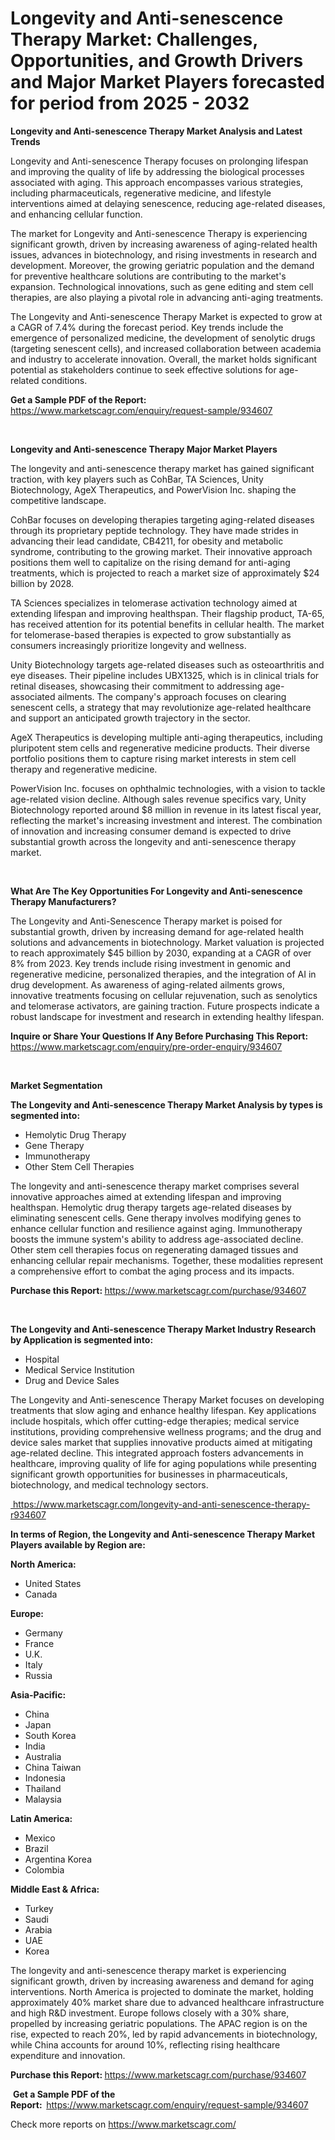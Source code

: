 <p><h1>Longevity and Anti-senescence Therapy Market: Challenges, Opportunities, and Growth Drivers and Major Market Players forecasted for period from 2025 - 2032</h1></p><p><strong>Longevity and Anti-senescence Therapy Market Analysis and Latest Trends</strong></p>
<p><p>Longevity and Anti-senescence Therapy focuses on prolonging lifespan and improving the quality of life by addressing the biological processes associated with aging. This approach encompasses various strategies, including pharmaceuticals, regenerative medicine, and lifestyle interventions aimed at delaying senescence, reducing age-related diseases, and enhancing cellular function.</p><p>The market for Longevity and Anti-senescence Therapy is experiencing significant growth, driven by increasing awareness of aging-related health issues, advances in biotechnology, and rising investments in research and development. Moreover, the growing geriatric population and the demand for preventive healthcare solutions are contributing to the market's expansion. Technological innovations, such as gene editing and stem cell therapies, are also playing a pivotal role in advancing anti-aging treatments.</p><p>The Longevity and Anti-senescence Therapy Market is expected to grow at a CAGR of 7.4% during the forecast period. Key trends include the emergence of personalized medicine, the development of senolytic drugs (targeting senescent cells), and increased collaboration between academia and industry to accelerate innovation. Overall, the market holds significant potential as stakeholders continue to seek effective solutions for age-related conditions.</p></p>
<p><strong>Get a Sample PDF of the Report:&nbsp;</strong> <a href="https://www.marketscagr.com/enquiry/request-sample/934607?utm_campaign=2097&utm_medium=2&utm_source=Github&utm_content=ia&utm_term=03032025&utm_id=longevity-and-anti-senescence-therapy">https://www.marketscagr.com/enquiry/request-sample/934607</a></p>
<p>&nbsp;</p>
<p><strong>Longevity and Anti-senescence Therapy Major Market Players</strong></p>
<p><p>The longevity and anti-senescence therapy market has gained significant traction, with key players such as CohBar, TA Sciences, Unity Biotechnology, AgeX Therapeutics, and PowerVision Inc. shaping the competitive landscape.</p><p>CohBar focuses on developing therapies targeting aging-related diseases through its proprietary peptide technology. They have made strides in advancing their lead candidate, CB4211, for obesity and metabolic syndrome, contributing to the growing market. Their innovative approach positions them well to capitalize on the rising demand for anti-aging treatments, which is projected to reach a market size of approximately $24 billion by 2028.</p><p>TA Sciences specializes in telomerase activation technology aimed at extending lifespan and improving healthspan. Their flagship product, TA-65, has received attention for its potential benefits in cellular health. The market for telomerase-based therapies is expected to grow substantially as consumers increasingly prioritize longevity and wellness.</p><p>Unity Biotechnology targets age-related diseases such as osteoarthritis and eye diseases. Their pipeline includes UBX1325, which is in clinical trials for retinal diseases, showcasing their commitment to addressing age-associated ailments. The company's approach focuses on clearing senescent cells, a strategy that may revolutionize age-related healthcare and support an anticipated growth trajectory in the sector.</p><p>AgeX Therapeutics is developing multiple anti-aging therapeutics, including pluripotent stem cells and regenerative medicine products. Their diverse portfolio positions them to capture rising market interests in stem cell therapy and regenerative medicine.</p><p>PowerVision Inc. focuses on ophthalmic technologies, with a vision to tackle age-related vision decline. Although sales revenue specifics vary, Unity Biotechnology reported around $8 million in revenue in its latest fiscal year, reflecting the market's increasing investment and interest. The combination of innovation and increasing consumer demand is expected to drive substantial growth across the longevity and anti-senescence therapy market.</p></p>
<p>&nbsp;</p>
<p><strong>What Are The Key Opportunities For Longevity and Anti-senescence Therapy Manufacturers?</strong></p>
<p><p>The Longevity and Anti-Senescence Therapy market is poised for substantial growth, driven by increasing demand for age-related health solutions and advancements in biotechnology. Market valuation is projected to reach approximately $45 billion by 2030, expanding at a CAGR of over 8% from 2023. Key trends include rising investment in genomic and regenerative medicine, personalized therapies, and the integration of AI in drug development. As awareness of aging-related ailments grows, innovative treatments focusing on cellular rejuvenation, such as senolytics and telomerase activators, are gaining traction. Future prospects indicate a robust landscape for investment and research in extending healthy lifespan.</p></p>
<p><strong>Inquire or Share Your Questions If Any Before Purchasing This Report:</strong> <a href="https://www.marketscagr.com/enquiry/pre-order-enquiry/934607?utm_campaign=2097&utm_medium=2&utm_source=Github&utm_content=ia&utm_term=03032025&utm_id=longevity-and-anti-senescence-therapy">https://www.marketscagr.com/enquiry/pre-order-enquiry/934607</a></p>
<p>&nbsp;</p>
<p><strong>Market Segmentation</strong></p>
<p><strong>The Longevity and Anti-senescence Therapy Market Analysis by types is segmented into:</strong></p>
<p><ul><li>Hemolytic Drug Therapy</li><li>Gene Therapy</li><li>Immunotherapy</li><li>Other Stem Cell Therapies</li></ul></p>
<p><p>The longevity and anti-senescence therapy market comprises several innovative approaches aimed at extending lifespan and improving healthspan. Hemolytic drug therapy targets age-related diseases by eliminating senescent cells. Gene therapy involves modifying genes to enhance cellular function and resilience against aging. Immunotherapy boosts the immune system's ability to address age-associated decline. Other stem cell therapies focus on regenerating damaged tissues and enhancing cellular repair mechanisms. Together, these modalities represent a comprehensive effort to combat the aging process and its impacts.</p></p>
<p><strong>Purchase this Report:&nbsp;</strong><a href="https://www.marketscagr.com/purchase/934607?utm_campaign=2097&utm_medium=2&utm_source=Github&utm_content=ia&utm_term=03032025&utm_id=longevity-and-anti-senescence-therapy">https://www.marketscagr.com/purchase/934607</a></p>
<p>&nbsp;</p>
<p><strong>The Longevity and Anti-senescence Therapy Market Industry Research by Application is segmented into:</strong></p>
<p><ul><li>Hospital</li><li>Medical Service Institution</li><li>Drug and Device Sales</li></ul></p>
<p><p>The Longevity and Anti-senescence Therapy Market focuses on developing treatments that slow aging and enhance healthy lifespan. Key applications include hospitals, which offer cutting-edge therapies; medical service institutions, providing comprehensive wellness programs; and the drug and device sales market that supplies innovative products aimed at mitigating age-related decline. This integrated approach fosters advancements in healthcare, improving quality of life for aging populations while presenting significant growth opportunities for businesses in pharmaceuticals, biotechnology, and medical technology sectors.</p></p>
<p><a href="https://www.marketscagr.com/longevity-and-anti-senescence-therapy-r934607?utm_campaign=2097&utm_medium=2&utm_source=Github&utm_content=ia&utm_term=03032025&utm_id=longevity-and-anti-senescence-therapy">&nbsp;https://www.marketscagr.com/longevity-and-anti-senescence-therapy-r934607</a></p>
<p><strong>In terms of Region, the Longevity and Anti-senescence Therapy Market Players available by Region are:</strong></p>
<p>
    <p> <strong> North America: </strong>
        <ul>
            <li>United States</li>
            <li>Canada</li>
        </ul>
        </p> 
    <p> <strong> Europe: </strong>
        <ul>
            <li>Germany</li>
            <li>France</li>
            <li>U.K.</li>
            <li>Italy</li>
            <li>Russia</li>
        </ul>
        </p> 
    <p> <strong> Asia-Pacific: </strong>
        <ul>
            <li>China</li>
            <li>Japan</li>
            <li>South Korea</li>
            <li>India</li>
            <li>Australia</li>
            <li>China Taiwan</li>
            <li>Indonesia</li>
            <li>Thailand</li>
            <li>Malaysia</li>
        </ul>
        </p> 
    <p> <strong> Latin America: </strong>
        <ul>
            <li>Mexico</li>
            <li>Brazil</li>
            <li>Argentina Korea</li>
            <li>Colombia</li>
        </ul>
        </p> 
    <p> <strong> Middle East & Africa: </strong>
        <ul>
            <li>Turkey</li>
            <li>Saudi</li>
            <li>Arabia</li>
            <li>UAE</li>
            <li>Korea</li>
        </ul>
    </p>
    </p>
<p><p>The longevity and anti-senescence therapy market is experiencing significant growth, driven by increasing awareness and demand for aging interventions. North America is projected to dominate the market, holding approximately 40% market share due to advanced healthcare infrastructure and high R&D investment. Europe follows closely with a 30% share, propelled by increasing geriatric populations. The APAC region is on the rise, expected to reach 20%, led by rapid advancements in biotechnology, while China accounts for around 10%, reflecting rising healthcare expenditure and innovation.</p></p>
<p><strong>Purchase this Report: </strong><a href="https://www.marketscagr.com/purchase/934607?utm_campaign=2097&utm_medium=2&utm_source=Github&utm_content=ia&utm_term=03032025&utm_id=longevity-and-anti-senescence-therapy">https://www.marketscagr.com/purchase/934607</a></p>
<p>&nbsp;<strong>Get a Sample PDF of the Report:&nbsp;&nbsp;</strong><a href="https://www.marketscagr.com/enquiry/request-sample/934607?utm_campaign=2097&utm_medium=2&utm_source=Github&utm_content=ia&utm_term=03032025&utm_id=longevity-and-anti-senescence-therapy">https://www.marketscagr.com/enquiry/request-sample/934607</a></p>
<p><strong></strong></p>
<p>Check more reports on <a href="https://www.marketscagr.com/?utm_campaign=2097&utm_medium=2&utm_source=Github&utm_content=ia&utm_term=03032025&utm_id=longevity-and-anti-senescence-therapy">https://www.marketscagr.com/</a></p>